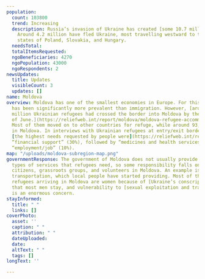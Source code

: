```yaml
---
population:
  count: 103800
  trend: Increasing
  description: Russia’s invasion of Ukraine has created [some 10.7 million refugees](https://data2.unhcr.org/en/situations/ukraine/location?secret=unhcrrestricted).
    Around 4.2 million have fled Ukraine, most travelling westward to the bordering
    states of Poland, Slovakia, and Hungary.
  needsTotal: 
  totalItemsRequested: 
  ngoBeneficiaries: 4270
  ngoPopulation: 43000
  ngoRespondents: 2
newsUpdates:
  title: Updates
  visibleCount: 3
  updates: []
name: Moldova
overview: Moldova has one of the smallest economies in Europe. For this reason, emigration
  has been significantly more prevalent than immigration. However, [around half a
  million Ukrainian refugees had crossed the border into Moldova by the beginning
  of June.](https://reliefweb.int/report/moldova/moldova-refugee-accommodation-centre-rac-weekly-needs-monitoring-update-16062022-enro)
  Most of them moved on to other countries for refuge, while around 93,000 have stayed
  in Moldova. In interviews with Ukrainian refugees at entry/exit border control points,
  [the highest needs requested by people were](https://reliefweb.int/report/moldova/republic-moldova-displacement-surveys-ukrainian-refugees-and-tcns-crossing-ukraine-20-july-04-september-2022)
  “financial support” (30%), followed by “medicines and health services” (14%) and
  “employment/job” (10%).
map: "/uploads/moldova-subregion-map.png"
governmentResponse: The government of Moldova does not usually provide all of the
  types of services that refugees need, so some responsibility falls on the local
  citizens, grassroots groups, and volunteers in Moldova. An example is the need for
  transportation, which local people have started providing. Most of the Ukrainian
  refugees arriving in Moldova are women because of [Ukraine’s conscription requirement](https://www.washingtonpost.com/opinions/2022/03/18/ukraine-war-men-forced-fight/)
  that most men stay, and vulnerability to [sexual exploitation and trafficking](https://www.ohchr.org/en/stories/2022/04/un-human-rights-moldova-providing-vital-support-ukrainian-refugees)
  is an enormous concern.
stayInformed:
  title: " "
  links: []
coverPhoto:
  asset: ''
  caption: " "
  attribution: " "
  dateUploaded: 
  date: 
  altText: " "
  tags: []
longText: ''

---
```


